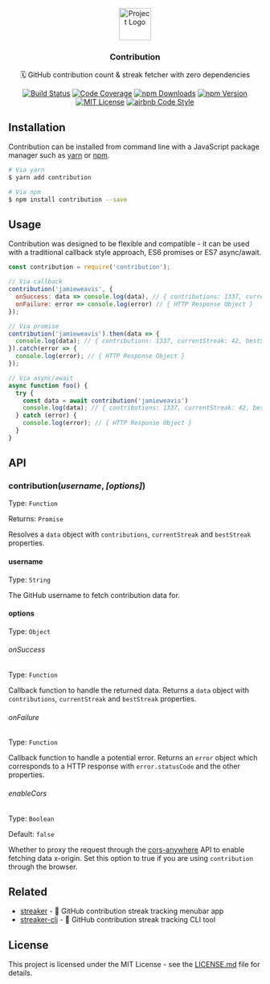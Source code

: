 <p align="center"><img src="https://twemoji.maxcdn.com/2/svg/1f4c5.svg" height="64" alt="Project Logo"></p>
<h3 align="center">Contribution</h3>
<p align="center">🗓 GitHub contribution count & streak fetcher with zero dependencies</p>
<p align="center">
    <a href="https://travis-ci.org/jamieweavis/contribution"><img src="https://img.shields.io/travis/jamieweavis/contribution.svg" alt="Build Status"></a>
    <a href="https://codecov.io/gh/jamieweavis/contribution/"><img src="https://img.shields.io/codecov/c/github/jamieweavis/contribution.svg" alt="Code Coverage"></a>
    <a href="https://npmjs.com/package/contribution"><img src="https://img.shields.io/npm/dt/contribution.svg" alt="npm Downloads"></a>
    <a href="https://npmjs.com/package/contribution"><img src="https://img.shields.io/npm/v/contribution.svg" alt="npm Version"></a>
    <a href="https://github.com/jamieweavis/contribution/blob/master/LICENSE.md"><img src="https://img.shields.io/badge/license-MIT-blue.svg" alt="MIT License"></a>
    <a href="https://github.com/airbnb/javascript"><img src="https://img.shields.io/badge/codestyle-airbnb-fd5c63.svg" alt="airbnb Code Style"></a>
</p>

## Installation

Contribution can be installed from command line with a JavaScript package manager such as [yarn](https://github.com/yarnpkg/yarn) or [npm](https://github.com/npm/npm).

```sh
# Via yarn
$ yarn add contribution

# Via npm
$ npm install contribution --save
```

## Usage

Contribution was designed to be flexible and compatible - it can be used with a traditional callback style approach, ES6 promises or ES7 async/await.

```javascript
const contribution = require('contribution');

// Via callback
contribution('jamieweavis', {
  onSuccess: data => console.log(data), // { contributions: 1337, currentStreak: 42, bestStreak: 69 }
  onFailure: error => console.log(error) // { HTTP Response Object }
});

// Via promise
contribution('jamieweavis').then(data => {
  console.log(data); // { contributions: 1337, currentStreak: 42, bestStreak: 69 }
}).catch(error => {
  console.log(error); // { HTTP Response Object }
});

// Via async/await
async function foo() {
  try {
    const data = await contribution('jamieweavis')
    console.log(data); // { contributions: 1337, currentStreak: 42, bestStreak: 69 }
  } catch (error) {
    console.log(error); // { HTTP Response Object }
  }
}
```

## API

### contribution(*username*, *[options]*)

Type: `Function`

Returns: `Promise`

Resolves a `data` object with `contributions`, `currentStreak` and `bestStreak` properties.

#### username

Type: `String`

The GitHub username to fetch contribution data for.

#### options

Type: `Object`

###### onSuccess

Type: `Function`

Callback function to handle the returned data. Returns a `data` object with `contributions`, `currentStreak` and `bestStreak` properties.

###### onFailure

Type: `Function`

Callback function to handle a potential error. Returns an `error` object which corresponds to a HTTP response with `error.statusCode` and the other properties.

###### enableCors

Type: `Boolean`

Default: `false`

Whether to proxy the request through the [cors-anywhere](https://github.com/Rob--W/cors-anywhere) API to enable fetching data x-origin. Set this option to true if you are using `contribution` through the browser.

## Related

* [streaker](https://github.com/jamieweavis/streaker) - 🐙 GitHub contribution streak tracking menubar app
* [streaker-cli](https://github.com/jamieweavis/streaker-cli) - 🐙 GitHub contribution streak tracking CLI tool

## License

This project is licensed under the MIT License - see the [LICENSE.md](LICENSE.md) file for details.
